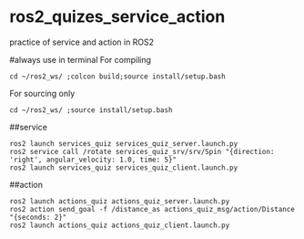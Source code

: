 # ros2_quizes_service_action
practice of service and action in ROS2

#always use in terminal
For compiling
```
cd ~/ros2_ws/ ;colcon build;source install/setup.bash
```
For sourcing only
```
cd ~/ros2_ws/ ;source install/setup.bash
```

##service
```
ros2 launch services_quiz services_quiz_server.launch.py
ros2 service call /rotate services_quiz_srv/srv/Spin "{direction: 'right', angular_velocity: 1.0, time: 5}"
ros2 launch services_quiz services_quiz_client.launch.py
```
##action
```
ros2 launch actions_quiz actions_quiz_server.launch.py
ros2 action send_goal -f /distance_as actions_quiz_msg/action/Distance "{seconds: 2}"
ros2 launch actions_quiz actions_quiz_client.launch.py
```
